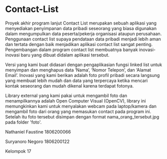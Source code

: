 # Contact-List
Proyek akhir program lanjut
Contact List merupakan sebuah aplikasi yang menyediakan penyimpanan data pribadi seseorang yang biasa digunakan dalam mengumpulkan data peserta/pekerja organisasi ataupun perusahaan. Penggunaan contact list supaya pendataan data pribadi menjadi lebih aman dan tertata dengan baik menjadikan aplikasi contact list sangat penting. Pengembangan dalam program contact list membuatnya banyak inovasi-inovasi baru yang dibuat didalam aplikasi tersebut.

Versi yang kami buat didasari dengan pengaplikasian fungsi linked list untuk menyimpan dan menghapus data ‘Nama’, ‘Nomor Telepon’, dan ‘Alamat Email’.  Inovasi yang kami berikan adalah foto profil pribadi secara langsung yang membuat lebih mudah dan data yang terpercaya ketika mencari kontak seseorang dan mudah dikenal karena terdapat fotonya.

Library external yang kami pakai untuk mengambil foto dan menampilkannya adalah Open Computer Visual (OpenCV), library ini memungkinkan kami untuk menyalakan webcam pada laptop/kamera dan mengambil foto dari orang yang memasukan contact pada program ini. Setelah itu foto tersebut disimpan dengan format nama_orang_tersebut.jpg pada folder 'foto'.

Nathaniel Faustine 1806200066

Suryanoro Negoro 1806200122

Kelompok 17
